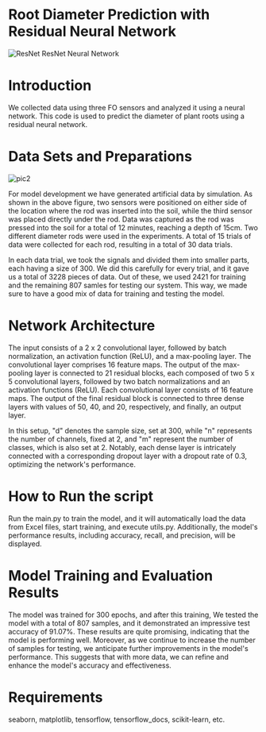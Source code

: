 # Root Diameter Prediction with Residual Neural Network
![ResNet](https://github.com/Computational-Plant-Science/Root-Diameter-Prediction-with-Residual-Neural-Network/assets/133724174/3bf17fb4-86a3-4c52-9e69-5c7f1f1bf721)
ResNet Neural Network

# Introduction
We collected data using three FO sensors and analyzed it using a neural network. This code is used to predict the diameter of plant roots using a residual neural network.

# Data Sets and Preparations 
![pic2](https://github.com/Computational-Plant-Science/Root-Diameter-Prediction-with-Residual-Neural-Network/assets/133724174/b1a7f0a5-adf3-4363-a7d8-df4806583988)

For model development we have generated artificial data by simulation. As shown in the above figure, two sensors were positioned on either side of the location where the rod was inserted into the soil, while the third sensor was placed directly under the rod. Data was captured as the rod was pressed into the soil for a total of 12 minutes, reaching a depth of 15cm. Two different diameter rods were used in the experiments. A total of 15 trials of data were collected for each rod, resulting in a total of 30 data trials.

In each data trial, we took the signals and divided them into smaller parts, each having a size of 300. We did this carefully for every trial, and it gave us a total of 3228 pieces of data. Out of these, we used 2421 for training and the remaining 807 samles for testing our system. This way, we made sure to have a good mix of data for training and testing the model.

# Network Architecture
The input consists of a 2 x 2 convolutional layer, followed by batch normalization, an activation function (ReLU), and a max-pooling layer. The convolutional layer comprises 16 feature maps. The output of the max-pooling layer is connected to 21 residual blocks, each composed of two 5 x 5 convolutional layers, followed by two batch normalizations and an activation functions (ReLU). Each convolutional layer consists of 16 feature maps. The output of the final residual block is connected to three dense layers with values of 50, 40, and 20, respectively, and finally, an output layer. 

In this setup, "d" denotes the sample size, set at 300, while "n" represents the number of channels, fixed at 2, and "m" represent the number of classes, which is also set at 2. Notably, each dense layer is intricately connected with a corresponding dropout layer with a dropout rate of 0.3, optimizing the network's performance.

# How to Run the script  
Run the main.py to train the model, and it will automatically load the data from Excel files, start training, and execute utils.py. Additionally, the model's performance results, including accuracy, recall, and precision, will be displayed.

# Model Training and Evaluation Results 
The model was trained for 300 epochs, and after this training, We tested the model with a total of 807 samples, and it demonstrated an impressive test accuracy of 91.07%. These results are quite promising, indicating that the model is performing well. Moreover, as we continue to increase the number of samples for testing, we anticipate further improvements in the model's performance. This suggests that with more data, we can refine and enhance the model's accuracy and effectiveness. 

# Requirements
seaborn, matplotlib, tensorflow, tensorflow_docs, scikit-learn, etc.
